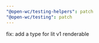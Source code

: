 ```yaml
---
"@open-wc/testing-helpers": patch
"@open-wc/testing": patch
---
```


fix: add a type for lit v1 renderable
